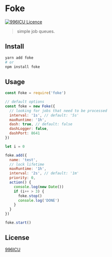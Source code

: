 # Foke

[![996ICU Licence](<https://img.shields.io/badge/license-NPL%20(The%20996%20Prohibited%20License)-blue.svg>)](https://github.com/996icu/996.ICU/blob/master/LICENSE)

> simple job queues.

## Install

```sh
yarn add foke
# or
npm install foke
```

## Usage

```js
const Foke = require('foke')

// default options
const foke = new Foke({
  // looking for jobs that need to be processed
  interval: '1s', // default: '5s'
  maxRuntime: '1h',
  dash: true, // default: false
  dashLogger: false,
  dashPort: 8641
})

let i = 0

foke.add({
  name: 'test',
  // lock lifetime
  maxRuntime: '1h',
  interval: '2s', // default: '1m'
  priority: 0,
  action() {
    console.log(new Date())
    if (i++ > 3) {
      foke.stop()
      console.log('DONE')
    }
  }
})

foke.start()
```

## License

[996ICU](./LICENSE)
